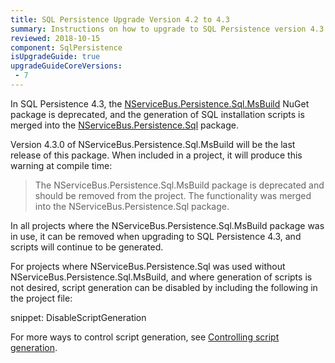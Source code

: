 ```yaml
---
title: SQL Persistence Upgrade Version 4.2 to 4.3
summary: Instructions on how to upgrade to SQL Persistence version 4.3
reviewed: 2018-10-15
component: SqlPersistence
isUpgradeGuide: true
upgradeGuideCoreVersions:
 - 7
---
```


In SQL Persistence 4.3, the [NServiceBus.Persistence.Sql.MsBuild](https://www.nuget.org/packages/NServiceBus.Persistence.Sql.MsBuild) NuGet package is deprecated, and the generation of SQL installation scripts is merged into the [NServiceBus.Persistence.Sql](https://www.nuget.org/packages/NServiceBus.Persistence.Sql) package.

Version 4.3.0 of NServiceBus.Persistence.Sql.MsBuild will be the last release of this package. When included in a project, it will produce this warning at compile time:

> The NServiceBus.Persistence.Sql.MsBuild package is deprecated and should be removed from the project. The functionality was merged into the NServiceBus.Persistence.Sql package.

In all projects where the NServiceBus.Persistence.Sql.MsBuild package was in use, it can be removed when upgrading to SQL Persistence 4.3, and scripts will continue to be generated.

For projects where NServiceBus.Persistence.Sql was used without NServiceBus.Persistence.Sql.MsBuild, and where generation of scripts is not desired, script generation can be disabled by including the following in the project file:

snippet: DisableScriptGeneration

For more ways to control script generation, see [Controlling script generation](/persistence/sql/controlling-script-generation.md).